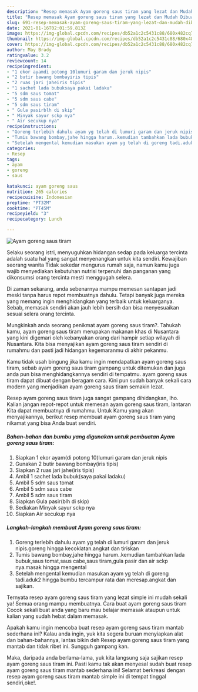```yaml
---
description: "Resep memasak Ayam goreng saus tiram yang lezat dan Mudah Dibuat"
title: "Resep memasak Ayam goreng saus tiram yang lezat dan Mudah Dibuat"
slug: 691-resep-memasak-ayam-goreng-saus-tiram-yang-lezat-dan-mudah-dibuat
date: 2021-01-16T02:01:59.813Z
image: https://img-global.cpcdn.com/recipes/db52a1c2c5431c88/680x482cq70/ayam-goreng-saus-tiram-foto-resep-utama.jpg
thumbnail: https://img-global.cpcdn.com/recipes/db52a1c2c5431c88/680x482cq70/ayam-goreng-saus-tiram-foto-resep-utama.jpg
cover: https://img-global.cpcdn.com/recipes/db52a1c2c5431c88/680x482cq70/ayam-goreng-saus-tiram-foto-resep-utama.jpg
author: May Brady
ratingvalue: 3.2
reviewcount: 14
recipeingredient:
- "1 ekor ayamdi potong 10lumuri garam dan jeruk nipis"
- "2 butir bawang bombayiris tipis"
- "2 ruas jari jaheiris tipis"
- "1 sachet lada bubuksaya pakai ladaku"
- "5 sdm saus tomat"
- "5 sdm saus cabe"
- "5 sdm saus tiram"
- " Gula pasirblh di skip"
- " Minyak sayur sckp nya"
- " Air secukup nya"
recipeinstructions:
- "Goreng terlebih dahulu ayam yg telah di lumuri garam dan jeruk nipis.goreng hingga kecoklatan.angkat dan tiriskan"
- "Tumis bawang bombay,jahe hingga harum..kemudian tambahkan lada bubuk,saus tomat,saus cabe,saus tiram,gula pasir dan air sckp nya.masak hingga mengental"
- "Setelah mengental kemudian masukan ayam yg telah di goreng tadi.aduk2 hingga bumbu tercampur rata dan meresap.angkat dan sajikan."
categories:
- Resep
tags:
- ayam
- goreng
- saus

katakunci: ayam goreng saus 
nutrition: 265 calories
recipecuisine: Indonesian
preptime: "PT32M"
cooktime: "PT45M"
recipeyield: "3"
recipecategory: Lunch

---
```



![Ayam goreng saus tiram](https://img-global.cpcdn.com/recipes/db52a1c2c5431c88/680x482cq70/ayam-goreng-saus-tiram-foto-resep-utama.jpg)

Selaku seorang istri, menyuguhkan hidangan sedap pada keluarga tercinta adalah suatu hal yang sangat menyenangkan untuk kita sendiri. Kewajiban seorang  wanita Tidak sekedar mengurus rumah saja, namun kamu juga wajib menyediakan kebutuhan nutrisi terpenuhi dan panganan yang dikonsumsi orang tercinta mesti menggugah selera.

Di zaman  sekarang, anda sebenarnya mampu memesan santapan jadi meski tanpa harus repot membuatnya dahulu. Tetapi banyak juga mereka yang memang ingin menghidangkan yang terbaik untuk keluarganya. Sebab, memasak sendiri akan jauh lebih bersih dan bisa menyesuaikan sesuai selera orang tercinta. 



Mungkinkah anda seorang penikmat ayam goreng saus tiram?. Tahukah kamu, ayam goreng saus tiram merupakan makanan khas di Nusantara yang kini digemari oleh kebanyakan orang dari hampir setiap wilayah di Nusantara. Kita bisa menyajikan ayam goreng saus tiram sendiri di rumahmu dan pasti jadi hidangan kegemaranmu di akhir pekanmu.

Kamu tidak usah bingung jika kamu ingin mendapatkan ayam goreng saus tiram, sebab ayam goreng saus tiram gampang untuk ditemukan dan juga anda pun bisa menghidangkannya sendiri di tempatmu. ayam goreng saus tiram dapat dibuat dengan beragam cara. Kini pun sudah banyak sekali cara modern yang menjadikan ayam goreng saus tiram semakin lezat.

Resep ayam goreng saus tiram juga sangat gampang dihidangkan, lho. Kalian jangan repot-repot untuk memesan ayam goreng saus tiram, lantaran Kita dapat membuatnya di rumahmu. Untuk Kamu yang akan menyajikannya, berikut resep membuat ayam goreng saus tiram yang nikamat yang bisa Anda buat sendiri.

<!--inarticleads1-->

##### Bahan-bahan dan bumbu yang digunakan untuk pembuatan Ayam goreng saus tiram:

1. Siapkan 1 ekor ayam(di potong 10)lumuri garam dan jeruk nipis
1. Gunakan 2 butir bawang bombay(iris tipis)
1. Siapkan 2 ruas jari jahe(iris tipis)
1. Ambil 1 sachet lada bubuk(saya pakai ladaku)
1. Ambil 5 sdm saus tomat
1. Ambil 5 sdm saus cabe
1. Ambil 5 sdm saus tiram
1. Siapkan  Gula pasir(blh di skip)
1. Sediakan  Minyak sayur sckp nya
1. Siapkan  Air secukup nya




<!--inarticleads2-->

##### Langkah-langkah membuat Ayam goreng saus tiram:

1. Goreng terlebih dahulu ayam yg telah di lumuri garam dan jeruk nipis.goreng hingga kecoklatan.angkat dan tiriskan
1. Tumis bawang bombay,jahe hingga harum..kemudian tambahkan lada bubuk,saus tomat,saus cabe,saus tiram,gula pasir dan air sckp nya.masak hingga mengental
1. Setelah mengental kemudian masukan ayam yg telah di goreng tadi.aduk2 hingga bumbu tercampur rata dan meresap.angkat dan sajikan.




Ternyata resep ayam goreng saus tiram yang lezat simple ini mudah sekali ya! Semua orang mampu membuatnya. Cara buat ayam goreng saus tiram Cocok sekali buat anda yang baru mau belajar memasak ataupun untuk kalian yang sudah hebat dalam memasak.

Apakah kamu ingin mencoba buat resep ayam goreng saus tiram mantab sederhana ini? Kalau anda ingin, yuk kita segera buruan menyiapkan alat dan bahan-bahannya, lantas bikin deh Resep ayam goreng saus tiram yang mantab dan tidak ribet ini. Sungguh gampang kan. 

Maka, daripada anda berlama-lama, yuk kita langsung saja sajikan resep ayam goreng saus tiram ini. Pasti kamu tak akan menyesal sudah buat resep ayam goreng saus tiram mantab sederhana ini! Selamat berkreasi dengan resep ayam goreng saus tiram mantab simple ini di tempat tinggal sendiri,oke!.

